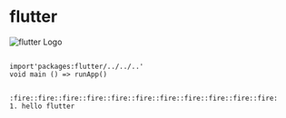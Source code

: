 # flutter

![flutter Logo](https://raw.githubusercontent.com/flutter/website/master/src/_assets/image/flutter-lockup.png)

```

import'packages:flutter/../../..'
void main () => runApp()

```
                            :fire::fire::fire::fire::fire::fire::fire::fire::fire::fire::fire:
    1. hello flutter
